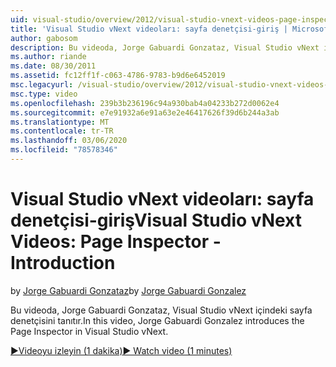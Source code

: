 ```yaml
---
uid: visual-studio/overview/2012/visual-studio-vnext-videos-page-inspector-introduction
title: 'Visual Studio vNext videoları: sayfa denetçisi-giriş | Microsoft Docs'
author: gabosom
description: Bu videoda, Jorge Gabuardi Gonzataz, Visual Studio vNext içindeki sayfa denetçisini tanıtır
ms.author: riande
ms.date: 08/30/2011
ms.assetid: fc12ff1f-c063-4786-9783-b9d6e6452019
msc.legacyurl: /visual-studio/overview/2012/visual-studio-vnext-videos-page-inspector-introduction
msc.type: video
ms.openlocfilehash: 239b3b236196c94a930bab4a04233b272d0062e4
ms.sourcegitcommit: e7e91932a6e91a63e2e46417626f39d6b244a3ab
ms.translationtype: MT
ms.contentlocale: tr-TR
ms.lasthandoff: 03/06/2020
ms.locfileid: "78578346"
---
```

# <a name="visual-studio-vnext-videos-page-inspector---introduction"></a><span data-ttu-id="36029-103">Visual Studio vNext videoları: sayfa denetçisi-giriş</span><span class="sxs-lookup"><span data-stu-id="36029-103">Visual Studio vNext Videos: Page Inspector - Introduction</span></span>

<span data-ttu-id="36029-104">by [Jorge Gabuardi Gonzataz](https://github.com/gabosom)</span><span class="sxs-lookup"><span data-stu-id="36029-104">by [Jorge Gabuardi Gonzalez](https://github.com/gabosom)</span></span>

<span data-ttu-id="36029-105">Bu videoda, Jorge Gabuardi Gonzataz, Visual Studio vNext içindeki sayfa denetçisini tanıtır.</span><span class="sxs-lookup"><span data-stu-id="36029-105">In this video, Jorge Gabuardi Gonzalez introduces the Page Inspector in Visual Studio vNext.</span></span>

[<span data-ttu-id="36029-106">&#9654;Videoyu izleyin (1 dakika)</span><span class="sxs-lookup"><span data-stu-id="36029-106">&#9654; Watch video (1 minutes)</span></span>](https://channel9.msdn.com/Blogs/ASP-NET-Site-Videos/visual-studio-vnext-videos-page-inspector-introduction)
